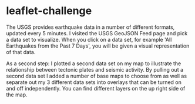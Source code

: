 # leaflet-challenge

The USGS provides earthquake data in a number of different formats, updated every 5 minutes. I visited the USGS GeoJSON Feed page and pick a data set to visualize. When you click on a data set, for example 'All Earthquakes from the Past 7 Days', you will be given a visual representation of that data.

As a second step: 
I plotted a second data set on my map to illustrate the relationship between tectonic plates and seismic activity. By pulling out a second data set I added a number of base maps to choose from as well as separate out my 3 different data sets into overlays that can be turned on and off independently. You can find different layers on the up right side of the map. 

